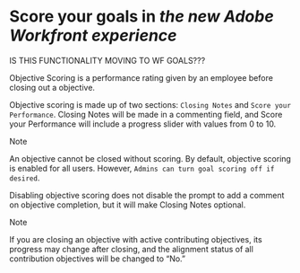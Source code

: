 

# Score your goals in *the new Adobe Workfront experience*

<!--
<p data-mc-conditions="QuicksilverOrClassic.Draft mode">IS THIS FUNCTIONALITY MOVING TO WF GOALS???</p>
-->

IS THIS FUNCTIONALITY MOVING TO WF GOALS???

Objective Scoring is a performance rating given by an employee before closing out a objective.

Objective scoring is made up of two sections: `Closing Notes` and `Score your Performance`. Closing Notes will be made in a commenting field, and Score your Performance will include a progress slider with values from 0 to 10.

>[!NOTE]
>
>An objective cannot be closed without scoring. By default, objective scoring is enabled for all users. However, `Admins can turn goal scoring off if desired`.

Disabling objective scoring does not disable the prompt to add a comment on objective completion, but it will make Closing Notes optional.

>[!NOTE]
>
>If you are closing an objective with active contributing objectives, its progress may change after closing, and the alignment status of all contribution objectives will be changed to “No.”

